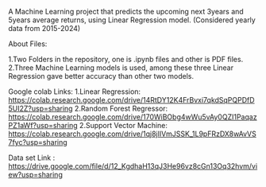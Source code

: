 A Machine Learning project that predicts the upcoming next 3years and 5years average returns, using Linear Regression model. (Considered yearly data from 2015-2024)

About Files:

1.Two Folders in the repository, one is .ipynb files and other is PDF files. 2.Three Machine Learning models is used, among these three Linear Regression gave better accuracy than other two models.

Google colab Links: 1.Linear Regression: https://colab.research.google.com/drive/14RtDY12K4FrBvxi7qkdSqPQPDfD5UI2Z?usp=sharing 2.Random Forest Regressor: https://colab.research.google.com/drive/170WiBObg4wWu5vAy0QZI1PaqazPZ1aWf?usp=sharing 2.Support Vector Machine: https://colab.research.google.com/drive/1qj8jlIVmJSSK_1L9pFRzDX8wAvVS7fyc?usp=sharing

Data set Link : https://drive.google.com/file/d/12_KgdhaH13qJ3He96vz8cGn13Oq32hvm/view?usp=sharing
